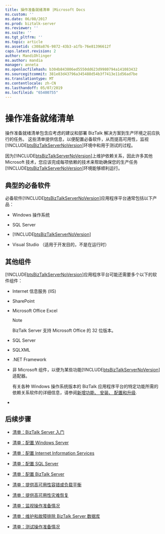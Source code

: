```yaml
---
title: 操作准备就绪清单 |Microsoft Docs
ms.custom: ''
ms.date: 06/08/2017
ms.prod: biztalk-server
ms.reviewer: ''
ms.suite: ''
ms.tgt_pltfrm: ''
ms.topic: article
ms.assetid: c308a876-9872-43b3-a1fb-76e81396612f
caps.latest.revision: 2
author: MandiOhlinger
ms.author: mandia
manager: anneta
ms.openlocfilehash: b304b843806ed5550dd623d9980794a141083432
ms.sourcegitcommit: 381e83d43796a345488d54b3f7413e11d56ad7be
ms.translationtype: MT
ms.contentlocale: zh-CN
ms.lasthandoff: 05/07/2019
ms.locfileid: "65400755"
---
```

# <a name="operational-readiness-checklists"></a>操作准备就绪清单
操作准备就绪清单包含应考虑的建议和部署 BizTalk 解决方案到生产环境之前应执行的任务。 这些清单提供信息，以便配置必备软件，从而提高可用性，监视[!INCLUDE[btsBizTalkServerNoVersion](../includes/btsbiztalkservernoversion-md.md)]环境中和用于测试的过程。  
  
 因为[!INCLUDE[btsBizTalkServerNoVersion](../includes/btsbiztalkservernoversion-md.md)]上维护依赖关系，因此许多其他 Microsoft 技术，您应该完成每项依赖的技术来帮助确保您的生产任务[!INCLUDE[btsBizTalkServerNoVersion](../includes/btsbiztalkservernoversion-md.md)]环境能够顺利运行。  
  
## <a name="typical-prerequisite-software"></a>典型的必备软件  
 必备软件[!INCLUDE[btsBizTalkServerNoVersion](../includes/btsbiztalkservernoversion-md.md)]应用程序平台通常包括以下产品：  
  
- Windows 操作系统  
  
- SQL Server 
  
- [!INCLUDE[btsBizTalkServerNoVersion](../includes/btsbiztalkservernoversion-md.md)]  
  
- Visual Studio （适用于开发目的，不是在运行时）  
  
## <a name="additional-components"></a>其他组件  
 [!INCLUDE[btsBizTalkServerNoVersion](../includes/btsbiztalkservernoversion-md.md)]应用程序平台可能还需要多个以下的软件组件：  
  
- Internet 信息服务 (IIS)  
  
- SharePoint
  
- Microsoft Office Excel 
  
  > [!NOTE]  
  >  BizTalk Server 支持 Microsoft Office 的 32 位版本。  
  
- SQL Server
  
- SQLXML 
  
- .NET Framework 
  
- 非 Microsoft 组件，以便为某些功能[!INCLUDE[btsBizTalkServerNoVersion](../includes/btsbiztalkservernoversion-md.md)]适配器。  
  
  有关各种 Windows 操作系统版本的 BizTalk 应用程序平台的特定功能所需的依赖关系软件的详细信息，请参阅[新增功能、 安装、 配置和升级](../install-and-config-guides/biztalk-server-what-s-new-installation-configuration-and-upgrade.md).
- 
  
## <a name="next-steps"></a>后续步骤
  
-   [清单：BizTalk Server 入门](http://msdn.microsoft.com/library/37d265cd-c393-46ac-ac21-129a1511359b)  
  
-   [清单：配置 Windows Server](../technical-guides/checklist-configuring-windows-server.md)  
  
-   [清单：配置 Internet Information Services](../technical-guides/checklist-configuring-internet-information-services.md)  
  
-   [清单：配置 SQL Server](~/technical-guides/checklist-configuring-sql-server.md)  
  
-   [清单：配置 BizTalk Server](../technical-guides/checklist-configuring-biztalk-server.md)  
  
-   [清单：提供高可用性容错或负载平衡](../technical-guides/checklist-providing-high-availability-with-fault-tolerance-or-load-balancing.md)  
  
-   [清单：提供高可用性灾难恢复](../technical-guides/checklist-increasing-availability-with-disaster-recovery.md)  
  
-   [清单：监视操作准备情况](../technical-guides/checklist-monitoring-operational-readiness.md)  
  
-   [清单：维护和故障排除 BizTalk Server 数据库](~/technical-guides/checklist-maintaining-and-troubleshooting-biztalk-server-databases.md)  
  
-   [清单：测试操作准备情况](../technical-guides/checklist-testing-operational-readiness.md)